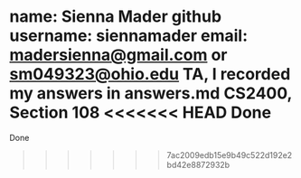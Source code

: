 name: Sienna Mader
github username: siennamader
email: madersienna@gmail.com or sm049323@ohio.edu
TA, I recorded my answers in answers.md
CS2400, Section 108
<<<<<<< HEAD
Done
=======
Done
>>>>>>> 7ac2009edb15e9b49c522d192e2bd42e8872932b
